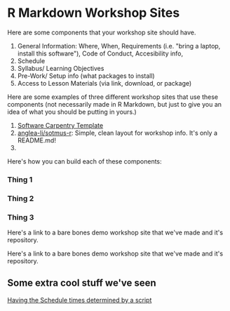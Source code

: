 # R Markdown Workshop Sites

Here are some components that your workshop site should have. 

1) General Information: Where, When, Requirements (i.e. "bring a laptop, install this software"), Code of Conduct, Accesibility info, 
2) Schedule
3) Syllabus/ Learning Objectives
4) Pre-Work/ Setup info (what packages to install)
5) Access to Lesson Materials (via link, download, or package)

Here are some examples of three different workshop sites that use these components (not necessarily made in R Markdown, but just to give you an idea of what you should be putting in yours.)

1) [Software Carpentry Template](http://carpentries.github.io/workshop-template/)
2) [anglea-li/sotmus-r](https://github.com/angela-li/sotmus-r): Simple, clean layout for workshop info. It's only a README.md!
3) 

Here's how you can build each of these components:

### Thing 1


### Thing 2


### Thing 3


Here's a link to a bare bones demo workshop site that we've made and it's repository.

Here's a link to a bare bones demo workshop site that we've made and it's repository.

## Some extra cool stuff we've seen

[Having the Schedule times determined by a script](https://github.com/rstudio-education/deep-teaching/blob/master/course-planning/outline.Rmd)

